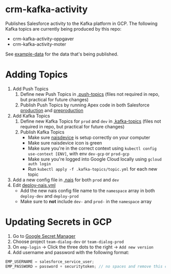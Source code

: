 # crm-kafka-activity

Publishes Salesforce activity to the Kafka platform in GCP. The following Kafka topics are currently being produced by this repo:

- crm-kafka-activity-oppgaver
- crm-kafka-activity-moter
<!-- - crm-kafka-activity-kurs
- crm-kafka-activity-interne-kontaktpersoner
- crm-kafka-activity-bedriftsavtaler
- crm-kafka-activity-kampanje -->

See [example-data](/example-data) for the data that's being published.

# Adding Topics

1. Add Push Topics
   1. Define new Push Topics in [.push-topics](/.push-topics) (files not required in repo, but practical for future changes)
   1. Publish Push Topics by running Apex code in both Salesforce [production](https://navdialog.lightning.force.com) and [preproduction](https://navdialog--preprod.lightning.force.com)
1. Add Kafka Topics
   1. Define new Kafka Topics for `prod` and `dev` in [.kafka-topics](/.kafka-topics) (files not required in repo, but practical for future changes)
   1. Publish Kafka Topics
      - Make sure [naisdevice](https://doc.nais.io/device/install/) is setup correctly on your computer
      - Make sure naisdevice icon is green
      - Make sure you're in the correct context using `kubectl config use-context [ENV]`, with env `dev-gcp` or `prod-gcp`
      - Make sure you're logged into Google Cloud locally using `gcloud auth login`
      - Run `kubectl apply -f .kafka-topics/topic.yml` for each new topic
1. Add a new config file in [.nais](/.nais) for both `prod` and `dev`
1. Edit [deploy-nais.yml](/.github/.workflows/deploy-nais.yml)
   - Add the new nais config file name to the `namespace` array in both `deploy-dev` and `deploy-prod`
   - Make sure to **not** include `dev-` and `prod-` in the `namespace` array

# Updating Secrets in GCP

1. Go to [Google Secret Manager](https://console.cloud.google.com/security/secret-manager)
1. Choose project `team-dialog-dev` or `team-dialog-prod`
1. On `emp-login` → Click the three dots to the right → `Add new version`
1. Add username and password with the following format:

```javascript
EMP_USERNAME = salesforce_service_user;
EMP_PASSWORD = password + securitytoken; // no spaces and remove this comment
```
